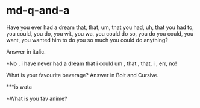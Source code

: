 # md-q-and-a
Have you ever had a dream that, that, um, that you had, uh, that you had to, you could, you do, you wit, you wa, you could do so, you do you could, you want, you wanted him to do you so much you could do anything?

Answer in italic.


*No , i have never had a dream that i could um , that , that, i , err, no!

What is your favourite beverage? 
Answer in Bolt and Cursive.

***is wata

*What is you fav anime?


